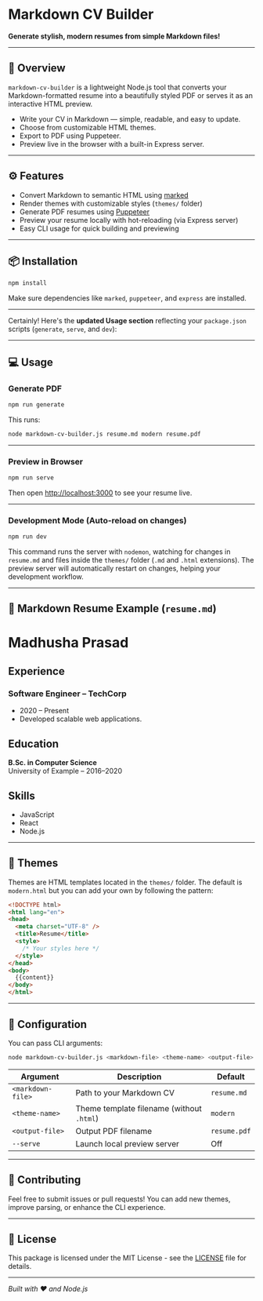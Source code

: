 # Markdown CV Builder

**Generate stylish, modern resumes from simple Markdown files!**

---

## 🚀 Overview

`markdown-cv-builder` is a lightweight Node.js tool that converts your Markdown-formatted resume into a beautifully styled PDF or serves it as an interactive HTML preview.

- Write your CV in Markdown — simple, readable, and easy to update.
- Choose from customizable HTML themes.
- Export to PDF using Puppeteer.
- Preview live in the browser with a built-in Express server.

---

## ⚙️ Features

- Convert Markdown to semantic HTML using [marked](https://github.com/markedjs/marked)
- Render themes with customizable styles (`themes/` folder)
- Generate PDF resumes using [Puppeteer](https://pptr.dev/)
- Preview your resume locally with hot-reloading (via Express server)
- Easy CLI usage for quick building and previewing

---

## 📦 Installation

```bash
npm install
```

Make sure dependencies like `marked`, `puppeteer`, and `express` are installed.

---

Certainly! Here's the **updated Usage section** reflecting your `package.json` scripts (`generate`, `serve`, and `dev`):

---

## 💻 Usage

### Generate PDF

```bash
npm run generate
```

This runs:

```bash
node markdown-cv-builder.js resume.md modern resume.pdf
```

---

### Preview in Browser

```bash
npm run serve
```

Then open [http://localhost:3000](http://localhost:3000) to see your resume live.

---

### Development Mode (Auto-reload on changes)

```bash
npm run dev
```

This command runs the server with `nodemon`, watching for changes in `resume.md` and files inside the `themes/` folder (`.md` and `.html` extensions). The preview server will automatically restart on changes, helping your development workflow.

---

## 📝 Markdown Resume Example (`resume.md`)

# Madhusha Prasad

## Experience

### Software Engineer – TechCorp

- 2020 – Present
- Developed scalable web applications.

## Education

**B.Sc. in Computer Science**  
University of Example – 2016–2020

## Skills

- JavaScript
- React
- Node.js

---

## 🎨 Themes

Themes are HTML templates located in the `themes/` folder. The default is `modern.html` but you can add your own by following the pattern:

```html
<!DOCTYPE html>
<html lang="en">
<head>
  <meta charset="UTF-8" />
  <title>Resume</title>
  <style>
    /* Your styles here */
  </style>
</head>
<body>
  {{content}}
</body>
</html>
```

---

## 🔧 Configuration

You can pass CLI arguments:

```bash
node markdown-cv-builder.js <markdown-file> <theme-name> <output-file> [--serve]
```

| Argument          | Description                               | Default      |
| ----------------- | ----------------------------------------- | ------------ |
| `<markdown-file>` | Path to your Markdown CV                  | `resume.md`  |
| `<theme-name>`    | Theme template filename (without `.html`) | `modern`     |
| `<output-file>`   | Output PDF filename                       | `resume.pdf` |
| `--serve`         | Launch local preview server               | Off          |

---

## 🤝 Contributing

Feel free to submit issues or pull requests! You can add new themes, improve parsing, or enhance the CLI experience.

---

## 📄 License

This package is licensed under the  MIT License - see the [LICENSE](https://github.com/MadhushaPrasad/markdown-cv-builder/blob/main/LICENSE) file for details.

---

*Built with ❤️ and Node.js*
